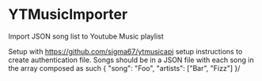 # YTMusicImporter
Import JSON song list to Youtube Music playlist

Setup with https://github.com/sigma67/ytmusicapi setup instructions to create authentication file. 
Songs should be in a JSON file with each song in the array composed as such { "song": "Foo", "artists": ["Bar", "Fizz"] }/

